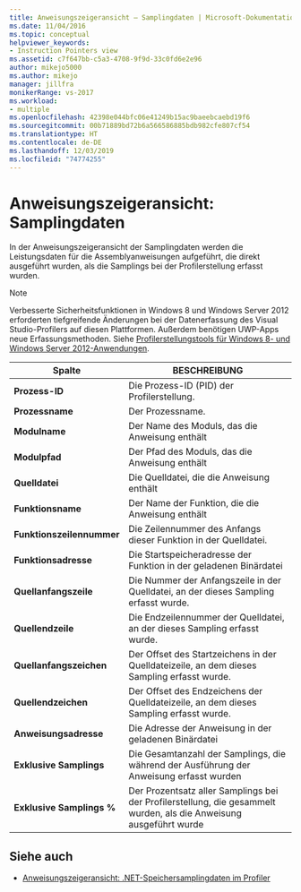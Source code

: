 ```yaml
---
title: Anweisungszeigeransicht – Samplingdaten | Microsoft-Dokumentation
ms.date: 11/04/2016
ms.topic: conceptual
helpviewer_keywords:
- Instruction Pointers view
ms.assetid: c7f647bb-c5a3-4708-9f9d-33c0fd6e2e96
author: mikejo5000
ms.author: mikejo
manager: jillfra
monikerRange: vs-2017
ms.workload:
- multiple
ms.openlocfilehash: 42398e044bfc06e41249b15ac9baeebcaebd19f6
ms.sourcegitcommit: 00b71889bd72b6a566586885bdb982cfe807cf54
ms.translationtype: HT
ms.contentlocale: de-DE
ms.lasthandoff: 12/03/2019
ms.locfileid: "74774255"
---
```

# <a name="instruction-pointers-ips-view---sampling-data"></a>Anweisungszeigeransicht: Samplingdaten
In der Anweisungszeigeransicht der Samplingdaten werden die Leistungsdaten für die Assemblyanweisungen aufgeführt, die direkt ausgeführt wurden, als die Samplings bei der Profilerstellung erfasst wurden.

> [!NOTE]
> Verbesserte Sicherheitsfunktionen in Windows 8 und Windows Server 2012 erforderten tiefgreifende Änderungen bei der Datenerfassung des Visual Studio-Profilers auf diesen Plattformen. Außerdem benötigen UWP-Apps neue Erfassungsmethoden. Siehe [Profilerstellungstools für Windows 8- und Windows Server 2012-Anwendungen](../profiling/performance-tools-on-windows-8-and-windows-server-2012-applications.md).

|Spalte|BESCHREIBUNG|
|------------|-----------------|
|**Prozess-ID**|Die Prozess-ID (PID) der Profilerstellung.|
|**Prozessname**|Der Prozessname.|
|**Modulname**|Der Name des Moduls, das die Anweisung enthält|
|**Modulpfad**|Der Pfad des Moduls, das die Anweisung enthält|
|**Quelldatei**|Die Quelldatei, die die Anweisung enthält|
|**Funktionsname**|Der Name der Funktion, die die Anweisung enthält|
|**Funktionszeilennummer**|Die Zeilennummer des Anfangs dieser Funktion in der Quelldatei.|
|**Funktionsadresse**|Die Startspeicheradresse der Funktion in der geladenen Binärdatei|
|**Quellanfangszeile**|Die Nummer der Anfangszeile in der Quelldatei, an der dieses Sampling erfasst wurde.|
|**Quellendzeile**|Die Endzeilennummer der Quelldatei, an der dieses Sampling erfasst wurde.|
|**Quellanfangszeichen**|Der Offset des Startzeichens in der Quelldateizeile, an dem dieses Sampling erfasst wurde.|
|**Quellendzeichen**|Der Offset des Endzeichens der Quelldateizeile, an dem dieses Sampling erfasst wurde.|
|**Anweisungsadresse**|Die Adresse der Anweisung in der geladenen Binärdatei|
|**Exklusive Samplings**|Die Gesamtanzahl der Samplings, die während der Ausführung der Anweisung erfasst wurden|
|**Exklusive Samplings %**|Der Prozentsatz aller Samplings bei der Profilerstellung, die gesammelt wurden, als die Anweisung ausgeführt wurde|

## <a name="see-also"></a>Siehe auch
- [Anweisungszeigeransicht: .NET-Speichersamplingdaten im Profiler](../profiling/instruction-pointers-ips-view-dotnet-memory-sampling-data.md)
